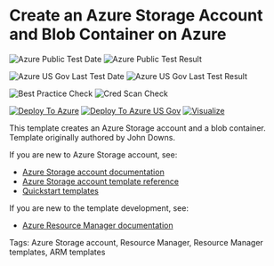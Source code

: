 # Create an Azure Storage Account and Blob Container on Azure
![Azure Public Test Date](https://azurequickstartsservice.blob.core.windows.net/badges/101-storage-blob-container/PublicLastTestDate.svg)
![Azure Public Test Result](https://azurequickstartsservice.blob.core.windows.net/badges/101-storage-blob-container/PublicDeployment.svg)

![Azure US Gov Last Test Date](https://azurequickstartsservice.blob.core.windows.net/badges/101-storage-blob-container/FairfaxLastTestDate.svg)
![Azure US Gov Last Test Result](https://azurequickstartsservice.blob.core.windows.net/badges/101-storage-blob-container/FairfaxDeployment.svg)

![Best Practice Check](https://azurequickstartsservice.blob.core.windows.net/badges/101-storage-blob-container/BestPracticeResult.svg)
![Cred Scan Check](https://azurequickstartsservice.blob.core.windows.net/badges/101-storage-blob-container/CredScanResult.svg)

[![Deploy To Azure](https://raw.githubusercontent.com/fathym-it/azure-quickstart-templates/master/1-CONTRIBUTION-GUIDE/images/deploytoazure.svg?sanitize=true)](https://portal.azure.com/#create/Microsoft.Template/uri/https%3A%2F%2Fraw.githubusercontent.com%2Ffathym-it%2Fazure-quickstart-templates%2Fmaster%2F101-storage-blob-container%2Fazuredeploy.json)
[![Deploy To Azure US Gov](https://raw.githubusercontent.com/fathym-it/azure-quickstart-templates/master/1-CONTRIBUTION-GUIDE/images/deploytoazuregov.svg?sanitize=true)](https://portal.azure.us/#create/Microsoft.Template/uri/https%3A%2F%2Fraw.githubusercontent.com%2Ffathym-it%2Fazure-quickstart-templates%2Fmaster%2F101-storage-blob-container%2Fazuredeploy.json)
[![Visualize](https://raw.githubusercontent.com/fathym-it/azure-quickstart-templates/master/1-CONTRIBUTION-GUIDE/images/visualizebutton.svg?sanitize=true)](http://armviz.io/#/?load=https%3A%2F%2Fraw.githubusercontent.com%2Ffathym-it%2Fazure-quickstart-templates%2Fmaster%2F101-storage-blob-container%2Fazuredeploy.json)

This template creates an Azure Storage account and a blob container. Template originally authored by John Downs.

If you are new to Azure Storage account, see:

- [Azure Storage account documentation](http://azure.microsoft.com/documentation/articles/storage-create-storage-account/)
- [Azure Storage account template reference](https://docs.microsoft.com/azure/templates/microsoft.storage/allversions)
- [Quickstart templates](https://azure.microsoft.com/resources/templates/?resourceType=Microsoft.Storage&pageNumber=1&sort=Popular)

If you are new to the template development, see:

- [Azure Resource Manager documentation](https://docs.microsoft.com/en-us/azure/azure-resource-manager/)

Tags: Azure Storage account, Resource Manager, Resource Manager templates, ARM templates



